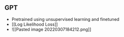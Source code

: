 ## GPT
- Pretrained using unsupervised learning and finetuned
- [[Log Likelihood Loss]]
- ![[Pasted image 20220307184212.png]]